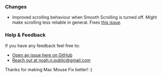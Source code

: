 ### Changes

- Improved scrolling behaviour when Smooth Scrolling is turned off. Might make scrolling less reliable in general. Fixes [this issue](https://github.com/noah-nuebling/mac-mouse-fix/issues/61).

### Help & Feedback

If you have any feedback feel free to:

- [Open an issue here on GitHub](https://github.com/noah-nuebling/mac-mouse-fix/issues/new)
- [Reach out at noah.n.public@gmail.com](mailto:noah.n.public@gmail.com?subject=Mac%20Mouse%20Fix%200.9.2%20Beta%204%20-%20Issue%20report)

Thanks for making Mac Mouse Fix better! :)
